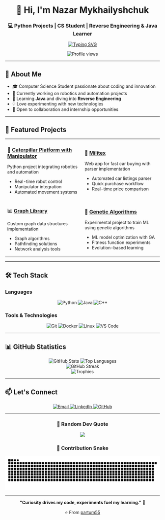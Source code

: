<div align="center">
  
# 👋 Hi, I'm Nazar Mykhailyshchuk

### 💻 Python Projects | CS Student | Reverse Engineering & Java Learner

<!-- Typing animation -->
[![Typing SVG](https://readme-typing-svg.demolab.com?font=Fira+Code&size=22&pause=1000&color=0e75b6&center=true&vCenter=true&width=600&lines=Hi+there!+I'm+Nazar;Python+Projects+%7C+CS+Student;Exploring+Reverse+Engineering;Building+Cool+Stuff+%F0%9F%9A%80)](https://git.io/typing-svg)

<!-- Profile views -->
![Profile views](https://komarev.com/ghpvc/?username=partum55&label=Profile%20views&color=0e75b6&style=flat)

</div>

---

## 🚀 About Me

- 🎓 Computer Science Student passionate about coding and innovation
- 🔭 Currently working on robotics and automation projects
- 🌱 Learning **Java** and diving into **Reverse Engineering**
- 💡 Love experimenting with new technologies
- 🤝 Open to collaboration and internship opportunities

---

## 🔭 Featured Projects

<table>
<tr>
<td width="50%">

### 🤖 [Caterpillar Platform with Manipulator](https://github.com/partum55/pj_platform_pok_2025)
Python project integrating robotics and automation
- Real-time robot control
- Manipulator integration
- Automated movement systems

</td>
<td width="50%">

### 🚗 [Militex](https://github.com/partum55/militex)
Web app for fast car buying with parser implementation
- Automated car listings parser
- Quick purchase workflow
- Real-time price comparison

</td>
</tr>
<tr>
<td width="50%">

### 📊 [Graph Library](https://github.com/partum55/cp-2-graph-library)
Custom graph data structures implementation
- Graph algorithms
- Pathfinding solutions
- Network analysis tools

</td>
<td width="50%">

### 🧬 [Genetic Algorithms](https://github.com/partum55/cp-2-genetic-algoritms)
Experimental project to train ML using genetic algorithms
- ML model optimization with GA
- Fitness function experiments
- Evolution-based learning

</td>
</tr>
</table>

---

## 🛠️ Tech Stack

### Languages
<p align="center">
  <img src="https://img.shields.io/badge/Python-3776AB?style=for-the-badge&logo=python&logoColor=white" alt="Python"/>
  <img src="https://img.shields.io/badge/Java-ED8B00?style=for-the-badge&logo=openjdk&logoColor=white" alt="Java"/>
  <img src="https://img.shields.io/badge/C++-00599C?style=for-the-badge&logo=cplusplus&logoColor=white" alt="C++"/>
</p>

### Tools & Technologies
<p align="center">
  <img src="https://img.shields.io/badge/Git-F05032?style=for-the-badge&logo=git&logoColor=white" alt="Git"/>
  <img src="https://img.shields.io/badge/Docker-2496ED?style=for-the-badge&logo=docker&logoColor=white" alt="Docker"/>
  <img src="https://img.shields.io/badge/Linux-FCC624?style=for-the-badge&logo=linux&logoColor=black" alt="Linux"/>
  <img src="https://img.shields.io/badge/VS_Code-007ACC?style=for-the-badge&logo=visualstudiocode&logoColor=white" alt="VS Code"/>
</p>

---

## 📊 GitHub Statistics

<div align="center">
  <img src="https://github-readme-stats.vercel.app/api?username=partum55&show_icons=true&theme=tokyonight&hide_border=true&count_private=true" alt="GitHub Stats" height="170"/>
  <img src="https://github-readme-stats.vercel.app/api/top-langs/?username=partum55&layout=compact&theme=tokyonight&hide_border=true" alt="Top Languages" height="170"/>
</div>

<div align="center">
  <img src="https://github-readme-streak-stats.herokuapp.com/?user=partum55&theme=tokyonight&hide_border=true" alt="GitHub Streak"/>
</div>

<div align="center">
  <img src="https://github-profile-trophy.vercel.app/?username=partum55&theme=tokyonight&no-frame=true&row=1&column=7" alt="Trophies"/>
</div>

---

## 📫 Let's Connect

<p align="center">
  <a href="mailto:mykhailyshchuk.pn@ucu.edu.ua">
    <img src="https://img.shields.io/badge/Email-D14836?style=for-the-badge&logo=gmail&logoColor=white" alt="Email"/>
  </a>
  <a href="https://linkedin.com/in/nazar-mykhailyshchuk-01479a325">
    <img src="https://img.shields.io/badge/LinkedIn-0077B5?style=for-the-badge&logo=linkedin&logoColor=white" alt="LinkedIn"/>
  </a>
  <a href="https://github.com/partum55">
    <img src="https://img.shields.io/badge/GitHub-100000?style=for-the-badge&logo=github&logoColor=white" alt="GitHub"/>
  </a>
</p>

---

<div align="center">

### 💭 Random Dev Quote
![](https://quotes-github-readme.vercel.app/api?type=horizontal&theme=tokyonight)

### 🐍 Contribution Snake
![Snake animation](https://raw.githubusercontent.com/partum55/partum55/output/github-snake-dark.svg)

---

**"Curiosity drives my code, experiments fuel my learning."** 🚀

⭐️ From [partum55](https://github.com/partum55)

</div>
